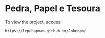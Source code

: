 # Pedra, Papel e Tesoura

To view the project, access:
```
https://lepchapman.github.io/Jokenpo/
```
